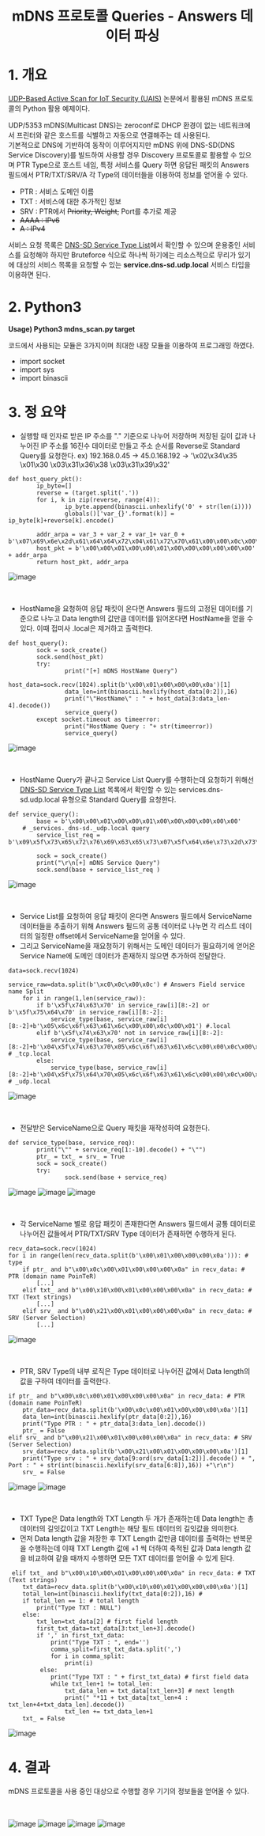 # <center> mDNS 프로토콜 Queries - Answers 데이터 파싱</center>

# 1. 개요
[UDP-Based Active Scan for IoT Security (UAIS)](http://itiis.org/digital-library/24228) 논문에서 활용된 mDNS 프로토콜의 Python 활용 예제이다.<br>


UDP/5353 mDNS(Multicast DNS)는 zeroconf로 DHCP 환경이 없는 네트워크에서 프린터와 같은 호스트를 식별하고 자동으로 연결해주는 데 사용된다.<br>
기본적으로 DNS에 기반하여 동작이 이루어지지만 mDNS 위에 DNS-SD(DNS Service Discovery)를 빌드하여 사용할 경우 Discovery 프로토콜로 활용할 수 있으며 PTR Type으로 호스트 네임, 특정 서비스를 Query 하면 응답된 패킷의 Answers 필드에서 PTR/TXT/SRV/A 각 Type의 데이터들을 이용하여 정보를 얻어올 수 있다.

* PTR : 서비스 도메인 이름
* TXT : 서비스에 대한 추가적인 정보
* SRV : PTR에서 ~~Priority, Weight,~~ Port를 추가로 제공
* ~~AAAA : IPv6~~
* ~~A : IPv4~~

서비스 요청 목록은 [DNS-SD Service Type List](http://dns-sd.org/ServiceTypes.html)에서 확인할 수 있으며 운용중인 서비스를 요청해야 하지만 Bruteforce 식으로 하나씩 하기에는 리소스적으로 무리가 있기에 대상의 서비스 목록을 요청할 수 있는 **service.dns-sd.udp.local** 서비스 타입을 이용하면 된다.
<br>
# 2. Python3
**Usage) Python3 mdns_scan.py target**

코드에서 사용되는 모듈은 3가지이며 최대한 내장 모듈을 이용하여 프로그래밍 하였다.

* import socket
* import sys
* import binascii

# 3. 정 요약
* 실행할 때 인자로 받은 IP 주소를 "." 기준으로 나누어 저장하며 저장된 길이 값과 나누어진 IP 주소를 16진수 데이터로 만들고 주소 순서를 Reverse로 Standard Query를 요청한다. ex) 192.168.0.45 -> 45.0.168.192 -> '\x02\x34\x35 \x01\x30 \x03\x31\x36\x38 \x03\x31\x39\x32'
```
def host_query_pkt():
        ip_byte=[]
        reverse = (target.split('.'))
        for i, k in zip(reverse, range(4)):
                ip_byte.append(binascii.unhexlify('0' + str(len(i))))
                globals()['var_{}'.format(k)] = ip_byte[k]+reverse[k].encode()
	
        addr_arpa = var_3 + var_2 + var_1+ var_0 + b'\x07\x69\x6e\x2d\x61\x64\x64\x72\x04\x61\x72\x70\x61\x00\x00\x0c\x00\x01'
        host_pkt = b'\x00\x00\x01\x00\x00\x01\x00\x00\x00\x00\x00\x00' + addr_arpa
        return host_pkt, addr_arpa
```
![image](https://user-images.githubusercontent.com/40857478/121621321-eaf15b00-caa6-11eb-8807-758686f09de8.png)
<br>

<br>

*  HostName을 요청하여 응답 패킷이 온다면 Answers 필드의 고정된 데이터를 기준으로 나누고 Data length의 값만큼 데이터를 읽어온다면 HostName을 얻을 수 있다. 이때 접미사 .local은 제거하고 출력한다.
```
def host_query():
        sock = sock_create()
        sock.send(host_pkt)
        try:
                print("[+] mDNS HostName Query")
                host_data=sock.recv(1024).split(b'\x00\x01\x00\x00\x00\x0a')[1]
                data_len=int(binascii.hexlify(host_data[0:2]),16)
                print("\"HostName\" : " + host_data[3:data_len-4].decode())
                service_query()
        except socket.timeout as timeerror:
                print("HostName Query : "+ str(timeerror))
                service_query()
```

![image](https://user-images.githubusercontent.com/40857478/121622112-5c7dd900-caa8-11eb-990f-670ffcb14352.png)
<br>

<br>

* HostName Query가 끝나고 Service List Query를 수행하는데 요청하기 위해선 [DNS-SD Service Type List](http://dns-sd.org/ServiceTypes.html) 목록에서 확인할 수 있는 services.dns-sd.udp.local 유형으로 Standard Query를 요청한다.
```
def service_query():
        base = b'\x00\x00\x01\x00\x00\x01\x00\x00\x00\x00\x00\x00'
	# _services._dns-sd._udp.local query
        service_list_req = b'\x09\x5f\x73\x65\x72\x76\x69\x63\x65\x73\x07\x5f\x64\x6e\x73\x2d\x73\x64\x04\x5f\x75\x64\x70\x05\x6c\x6f\x63\x61\x6c\x00\x00\x0c\x00\x01'

        sock = sock_create()
        print("\r\n[+] mDNS Service Query")
        sock.send(base + service_list_req )
```
![image](https://user-images.githubusercontent.com/40857478/121628791-e895fd80-cab4-11eb-9a53-b4a5d3c3e232.png)
<br>

<br>

* Service List를 요청하여 응답 패킷이 온다면 Answers 필드에서 ServiceName 데이터들을 추출하기 위해 Answers 필드의 공통 데이터로 나누면 각 리스트 데이터의 일정한 offset에서 ServiceName을 얻어올 수 있다.<br>
* 그리고 ServiceName을 재요청하기 위해서는 도메인 데이터가 필요하기에 얻어온 Service Name에 도메인 데이터가 존재하지 않으면 추가하여 전달한다.
```
data=sock.recv(1024)

service_raw=data.split(b'\xc0\x0c\x00\x0c') # Answers Field service name Split
	for i in range(1,len(service_raw)):
		if b'\x5f\x74\x63\x70' in service_raw[i][8:-2] or b'\x5f\x75\x64\x70' in service_raw[i][8:-2]:
			service_type(base, service_raw[i][8:-2]+b'\x05\x6c\x6f\x63\x61\x6c\x00\x00\x0c\x00\x01') #.local
		elif b'\x5f\x74\x63\x70' not in service_raw[i][8:-2]:
			service_type(base, service_raw[i][8:-2]+b'\x04\x5f\x74\x63\x70\x05\x6c\x6f\x63\x61\x6c\x00\x00\x0c\x00\x01') # _tcp.local
		else:
			service_type(base, service_raw[i][8:-2]+b'\x04\x5f\x75\x64\x70\x05\x6c\x6f\x63\x61\x6c\x00\x00\x0c\x00\x01') # _udp.local
```
![image](https://user-images.githubusercontent.com/40857478/121628836-fc416400-cab4-11eb-8b21-b92edf2fdad0.png)
<br>

<br>

* 전달받은 ServiceName으로 Query 패킷을 재작성하여 요청한다.
```
def service_type(base, service_req):
        print("\"" + service_req[1:-10].decode() + "\"")
        ptr_ = txt_ = srv_ = True
        sock = sock_create()
        try:
                sock.send(base + service_req)
```
![image](https://user-images.githubusercontent.com/40857478/121630747-b5ee0400-cab8-11eb-9ac2-404edf6d4ec0.png)
![image](https://user-images.githubusercontent.com/40857478/121630762-bab2b800-cab8-11eb-81dd-5ed5a77ef79b.png)
![image](https://user-images.githubusercontent.com/40857478/121630771-beded580-cab8-11eb-8911-83fc2ba84785.png)
<br>

<br>

* 각 ServiceName 별로 응답 패킷이 존재한다면 Answers 필드에서 공통 데이터로 나누어진 값들에서 PTR/TXT/SRV Type 데이터가 존재하면 수행하게 된다.
```
recv_data=sock.recv(1024)
for i in range(len(recv_data.split(b'\x00\x01\x00\x00\x00\x0a'))): # type
	if ptr_ and b"\x00\x0c\x00\x01\x00\x00\x00\x0a" in recv_data: # PTR (domain name PoinTeR)
		[...]
	elif txt_ and b"\x00\x10\x00\x01\x00\x00\x00\x0a" in recv_data: # TXT (Text strings)
		[...]
	elif srv_ and b"\x00\x21\x00\x01\x00\x00\x00\x0a" in recv_data: # SRV (Server Selection)
		[...]
```
![image](https://user-images.githubusercontent.com/40857478/121630816-d1590f00-cab8-11eb-9c06-d2f4e82c38c0.png)
<br>

<br>

* PTR, SRV Type의 내부 로직은 Type 데이터로 나누어진 값에서 Data length의 값을 구하여 데이터를 출력한다.
```
if ptr_ and b"\x00\x0c\x00\x01\x00\x00\x00\x0a" in recv_data: # PTR (domain name PoinTeR)
	ptr_data=recv_data.split(b'\x00\x0c\x00\x01\x00\x00\x00\x0a')[1]
	data_len=int(binascii.hexlify(ptr_data[0:2]),16)
	print("Type PTR : " + ptr_data[3:data_len].decode())
	ptr_ = False
elif srv_ and b"\x00\x21\x00\x01\x00\x00\x00\x0a" in recv_data: # SRV (Server Selection)
	srv_data=recv_data.split(b'\x00\x21\x00\x01\x00\x00\x00\x0a')[1]
	print("Type srv : " + srv_data[9:ord(srv_data[1:2])].decode() + ", Port : " + str(int(binascii.hexlify(srv_data[6:8]),16)) +"\r\n")
	srv_ = False
```
![image](https://user-images.githubusercontent.com/40857478/121630892-f77eaf00-cab8-11eb-9d7b-797fb4e8fda1.png)
![image](https://user-images.githubusercontent.com/40857478/121630880-efbf0a80-cab8-11eb-9bf3-a49013c3d139.png)
<br>

<br>

* TXT Type은 Data length와 TXT Length 두 개가 존재하는데 Data length는 총 데이터의 길잇값이고 TXT Length는 해당 필드 데이터의 길잇값을 의미한다. <br>
* 먼저 Data length 값을 저장한 후 TXT Length 값만큼 데이터를 출력하는 반복문을 수행하는데 이때 TXT Length 값에 +1 씩 더하여 축적된 값과 Data length 값을 비교하여 같을 때까지 수행하면 모든 TXT 데이터를 얻어올 수 있게 된다.
```
 elif txt_ and b"\x00\x10\x00\x01\x00\x00\x00\x0a" in recv_data: # TXT (Text strings)
	txt_data=recv_data.split(b'\x00\x10\x00\x01\x00\x00\x00\x0a')[1]
 	total_len=int(binascii.hexlify(txt_data[0:2]),16) # 
	if total_len == 1: # total length
		print("Type TXT : NULL")
	else:
		txt_len=txt_data[2] # first field length
		first_txt_data=txt_data[3:txt_len+3].decode()
		if ',' in first_txt_data:
			print("Type TXT : ", end='')
			comma_split=first_txt_data.split(',')
			for i in comma_split:
				print(i)
		 else:
			print("Type TXT : " + first_txt_data) # first field data
			while txt_len+1 != total_len:
				txt_data_len = txt_data[txt_len+3] # next length
				print(" "*11 + txt_data[txt_len+4 : txt_len+4+txt_data_len].decode())
				txt_len += txt_data_len+1
	txt_ = False
```
![image](https://user-images.githubusercontent.com/40857478/121630911-06fdf800-cab9-11eb-8be8-e507d5449aa3.png)

# 4. 결과
mDNS 프로토콜을 사용 중인 대상으로 수행할 경우 기기의 정보들을 얻어올 수 있다.

<br><br>
![image](https://user-images.githubusercontent.com/40857478/121978411-19cb4200-cdc3-11eb-92d8-30524526409e.png)
![image](https://user-images.githubusercontent.com/40857478/121978223-b2ad8d80-cdc2-11eb-885a-f99449f83647.png)
![image](https://user-images.githubusercontent.com/40857478/121978176-9a3d7300-cdc2-11eb-9441-9370c3ecd5a7.png)
![image](https://user-images.githubusercontent.com/40857478/121978274-d53fa680-cdc2-11eb-9422-3aaf8d65fa21.png)
<br><br>
